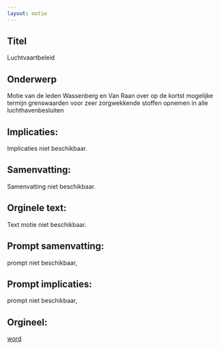 ```yaml
---
layout: motie
---
```

## Titel
Luchtvaartbeleid
## Onderwerp
Motie van de leden Wassenberg en Van Raan over op de kortst mogelijke termijn grenswaarden voor zeer zorgwekkende stoffen opnemen in alle luchthavenbesluiten
## Implicaties:
Implicaties niet beschikbaar.
## Samenvatting:
Samenvatting niet beschikbaar.
## Orginele text:
Text motie niet beschikbaar.

## Prompt samenvatting:
prompt niet beschikbaar,

## Prompt implicaties:
prompt niet beschikbaar,
## Orgineel:
[word](https://gegevensmagazijn.tweedekamer.nl/OData/v4/2.0/Document(9bf3c216-1592-4d9c-97e1-5e788b26c342)/resource)
